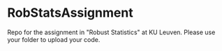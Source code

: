 # RobStatsAssignment
Repo for the assignment in "Robust Statistics" at KU Leuven. Please use your folder to upload your code.
